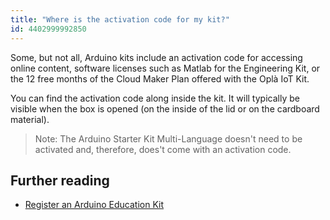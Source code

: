 ```yaml
---
title: "Where is the activation code for my kit?"
id: 4402999992850
---
```


Some, but not all, Arduino kits include an activation code for accessing online content, software licenses such as Matlab for the Engineering Kit, or the 12 free months of the Cloud Maker Plan offered with the Oplà IoT Kit.

You can find the activation code along inside the kit. It will typically be visible when the box is opened (on the inside of the lid or on the cardboard material).

> Note: The Arduino Starter Kit Multi-Language doesn't need to be activated and, therefore, does't come with an activation code.

## Further reading

* [Register an Arduino Education Kit](https://support.arduino.cc/hc/en-us/articles/4407393580818-Register-an-Arduino-Education-Kit#fnref1)

